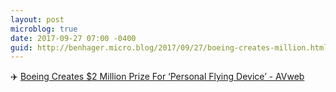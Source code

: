 ```yaml
---
layout: post
microblog: true
date: 2017-09-27 07:00 -0400
guid: http://benhager.micro.blog/2017/09/27/boeing-creates-million.html
---
```

✈️ [Boeing Creates $2 Million Prize For ‘Personal Flying Device’ - AVweb](https://www.avweb.com/avwebflash/news/Boeing-Creates-2-Million-Prize-For-Personal-Flying-Device-229676-1.html)

